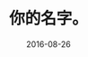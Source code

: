 ---
layout: movie-review
title: 你的名字。
description: >
  新海诚式除了画风和穿越以外乏善可陈的青春男女爱情动画片系列作品之一。
category: 电影
img: assets/img/movie/before2020/你的名字.webp
star: 4
date: 2016-08-26
---